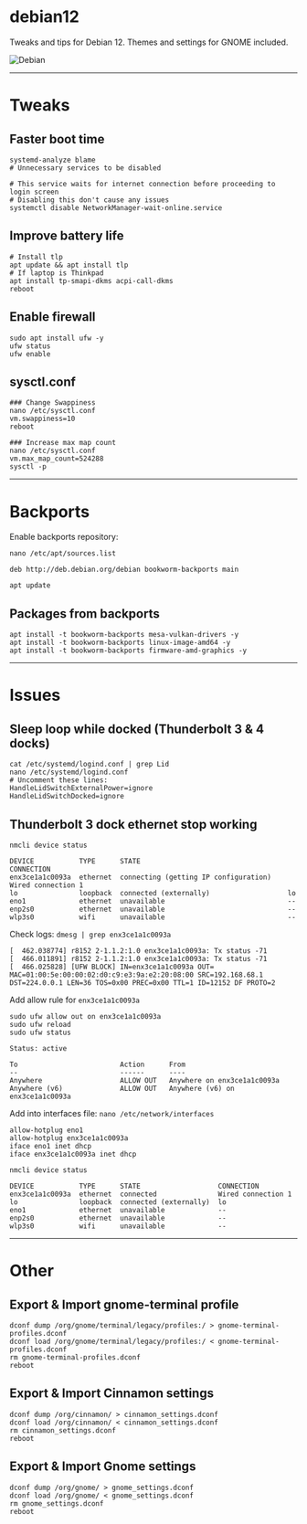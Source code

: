 # debian12
Tweaks and tips for Debian 12. Themes and settings for GNOME included.

![Debian](https://media1.tenor.com/m/BcVGTaZaNccAAAAC/debian-linux.gif)

---

# Tweaks

## Faster boot time

```
systemd-analyze blame
# Unnecessary services to be disabled

# This service waits for internet connection before proceeding to login screen
# Disabling this don't cause any issues 
systemctl disable NetworkManager-wait-online.service
```

## Improve battery life

```
# Install tlp
apt update && apt install tlp
# If laptop is Thinkpad
apt install tp-smapi-dkms acpi-call-dkms
reboot
```

## Enable firewall

```
sudo apt install ufw -y
ufw status
ufw enable
```

## sysctl.conf

```
### Change Swappiness
nano /etc/sysctl.conf
vm.swappiness=10
reboot

### Increase max map count
nano /etc/sysctl.conf
vm.max_map_count=524288
sysctl -p
```

---

# Backports
Enable backports repository:
```
nano /etc/apt/sources.list

deb http://deb.debian.org/debian bookworm-backports main
```

`apt update`

## Packages from backports
```
apt install -t bookworm-backports mesa-vulkan-drivers -y
apt install -t bookworm-backports linux-image-amd64 -y
apt install -t bookworm-backports firmware-amd-graphics -y
```

---

# Issues

## Sleep loop while docked (Thunderbolt 3 & 4 docks)

```
cat /etc/systemd/logind.conf | grep Lid
nano /etc/systemd/logind.conf
# Uncomment these lines:
HandleLidSwitchExternalPower=ignore
HandleLidSwitchDocked=ignore
```

## Thunderbolt 3 dock ethernet stop working
`nmcli device status`

```
DEVICE           TYPE      STATE                                    CONNECTION
enx3ce1a1c0093a  ethernet  connecting (getting IP configuration)    Wired connection 1
lo               loopback  connected (externally)                   lo
eno1             ethernet  unavailable                              --
enp2s0           ethernet  unavailable                              --
wlp3s0           wifi      unavailable                              --
```

Check logs: `dmesg | grep enx3ce1a1c0093a`
```
[  462.038774] r8152 2-1.1.2:1.0 enx3ce1a1c0093a: Tx status -71
[  466.011891] r8152 2-1.1.2:1.0 enx3ce1a1c0093a: Tx status -71
[  466.025828] [UFW BLOCK] IN=enx3ce1a1c0093a OUT= MAC=01:00:5e:00:00:02:d0:c9:e3:9a:e2:20:08:00 SRC=192.168.68.1 DST=224.0.0.1 LEN=36 TOS=0x00 PREC=0x00 TTL=1 ID=12152 DF PROTO=2
```

Add allow rule for `enx3ce1a1c0093a`
```
sudo ufw allow out on enx3ce1a1c0093a
sudo ufw reload
sudo ufw status
```

```
Status: active

To                         Action      From
--                         ------      ----
Anywhere                   ALLOW OUT   Anywhere on enx3ce1a1c0093a
Anywhere (v6)              ALLOW OUT   Anywhere (v6) on enx3ce1a1c0093a
```

Add into interfaces file: `nano /etc/network/interfaces`
```
allow-hotplug eno1
allow-hotplug enx3ce1a1c0093a
iface eno1 inet dhcp
iface enx3ce1a1c0093a inet dhcp
```

`nmcli device status`
```
DEVICE           TYPE      STATE                   CONNECTION         
enx3ce1a1c0093a  ethernet  connected               Wired connection 1 
lo               loopback  connected (externally)  lo                 
eno1             ethernet  unavailable             --                 
enp2s0           ethernet  unavailable             --                 
wlp3s0           wifi      unavailable             --
```



---

# Other

## Export & Import gnome-terminal profile

```
dconf dump /org/gnome/terminal/legacy/profiles:/ > gnome-terminal-profiles.dconf
dconf load /org/gnome/terminal/legacy/profiles:/ < gnome-terminal-profiles.dconf
rm gnome-terminal-profiles.dconf
reboot
```

## Export & Import Cinnamon settings
```
dconf dump /org/cinnamon/ > cinnamon_settings.dconf
dconf load /org/cinnamon/ < cinnamon_settings.dconf
rm cinnamon_settings.dconf
reboot
```

## Export & Import Gnome settings
```
dconf dump /org/gnome/ > gnome_settings.dconf
dconf load /org/gnome/ < gnome_settings.dconf
rm gnome_settings.dconf
reboot
```
